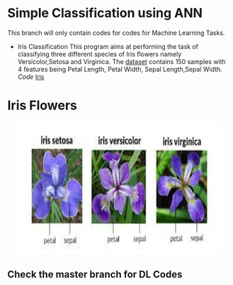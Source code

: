 # Simple Classification using ANN

This branch will only contain codes for codes for Machine Learning Tasks.

* Iris Classification
This program aims at performing the task of classifying three different species of Iris flowers namely Versicolor,Setosa and Virginica. The [dataset](./Iris_Classification/iris.csv) contains 150 samples with 4 features being Petal Length, Petal Width, Sepal Length,Sepal Width.
 _Code_ [Iris](./Iris_Classification/Iris.py)
 
 # Iris Flowers
 <p align = "center">
  <img width="460" height="300" src= "./Iris_Classification/Iris.jpg">
 </p>
 

 
 ## Check the master branch for DL Codes

